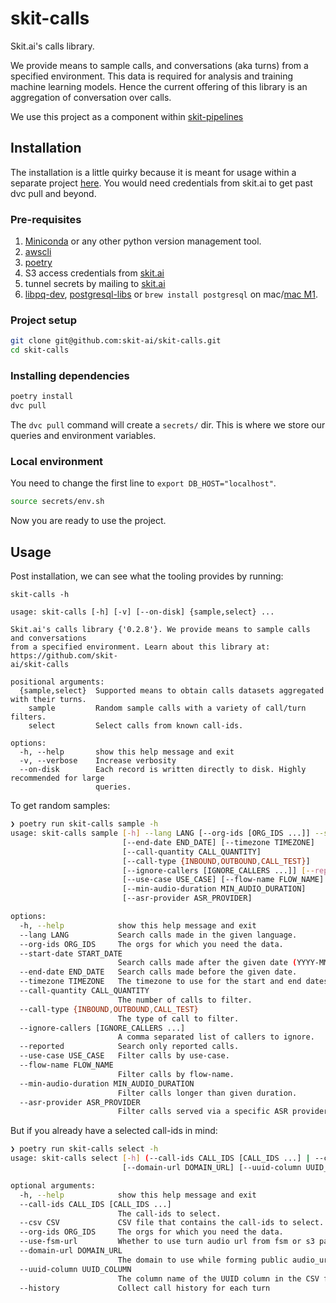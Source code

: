 # skit-calls

Skit.ai's calls library.

We provide means to sample calls, and conversations (aka turns) from a specified environment.
This data is required for analysis and training machine learning models. Hence the current offering
of this library is an aggregation of conversation over calls.

We use this project as a component within [skit-pipelines](https://github.com/skit-ai/skit-pipelines)

## Installation

The installation is a little quirky because it is meant for usage within a separate project [here](https://github.com/skit-ai/skit-pipelines).
You would need credentials from skit.ai to get past dvc pull and beyond.

### Pre-requisites

1. [Miniconda](https://docs.conda.io/en/latest/miniconda.html) or any other python version management tool.
2. [awscli](https://docs.aws.amazon.com/cli/latest/userguide/getting-started-install.html)
3. [poetry](https://python-poetry.org/docs/#osx--linux--bashonwindows-install-instructions)
4. S3 access credentials from [skit.ai](mailto:access@skit.ai?subject=Request%20for%20s3-credentials)
5. tunnel secrets by mailing to [skit.ai](mailto:access@skit.ai?subject=Request%20for%20tunnel%20secrets)
6. [libpq-dev](https://packages.ubuntu.com/jammy/libpq-dev), [postgresql-libs](https://archlinux.org/packages/extra/x86_64/postgresql-libs/) or `brew install postgresql` on mac/[mac M1](https://gist.github.com/phortuin/2fe698b6c741fd84357cec84219c6667).

### Project setup

```bash
git clone git@github.com:skit-ai/skit-calls.git
cd skit-calls
```

### Installing dependencies

```bash
poetry install
dvc pull
```

The `dvc pull` command will create a `secrets/` dir. This is where we store our queries and environment variables.

### Local environment

You need to change the first line to `export DB_HOST="localhost"`.

```bash
source secrets/env.sh
```
Now you are ready to use the project.

## Usage

Post installation, we can see what the tooling provides by running:

```
skit-calls -h

usage: skit-calls [-h] [-v] [--on-disk] {sample,select} ...

Skit.ai's calls library {'0.2.8'}. We provide means to sample calls and conversations
from a specified environment. Learn about this library at: https://github.com/skit-
ai/skit-calls

positional arguments:
  {sample,select}  Supported means to obtain calls datasets aggregated with their turns.
    sample         Random sample calls with a variety of call/turn filters.
    select         Select calls from known call-ids.

options:
  -h, --help       show this help message and exit
  -v, --verbose    Increase verbosity
  --on-disk        Each record is written directly to disk. Highly recommended for large
                   queries.
```

To get random samples:

```bash
❯ poetry run skit-calls sample -h
usage: skit-calls sample [-h] --lang LANG [--org-ids [ORG_IDS ...]] --start-date START_DATE
                         [--end-date END_DATE] [--timezone TIMEZONE]
                         [--call-quantity CALL_QUANTITY]
                         [--call-type {INBOUND,OUTBOUND,CALL_TEST}]
                         [--ignore-callers [IGNORE_CALLERS ...]] [--reported]
                         [--use-case USE_CASE] [--flow-name FLOW_NAME]
                         [--min-audio-duration MIN_AUDIO_DURATION]
                         [--asr-provider ASR_PROVIDER]

options:
  -h, --help            show this help message and exit
  --lang LANG           Search calls made in the given language.
  --org-ids ORG_IDS     The orgs for which you need the data.
  --start-date START_DATE
                        Search calls made after the given date (YYYY-MM-DD).
  --end-date END_DATE   Search calls made before the given date.
  --timezone TIMEZONE   The timezone to use for the start and end dates.
  --call-quantity CALL_QUANTITY
                        The number of calls to filter.
  --call-type {INBOUND,OUTBOUND,CALL_TEST}
                        The type of call to filter.
  --ignore-callers [IGNORE_CALLERS ...]
                        A comma separated list of callers to ignore.
  --reported            Search only reported calls.
  --use-case USE_CASE   Filter calls by use-case.
  --flow-name FLOW_NAME
                        Filter calls by flow-name.
  --min-audio-duration MIN_AUDIO_DURATION
                        Filter calls longer than given duration.
  --asr-provider ASR_PROVIDER
                        Filter calls served via a specific ASR provider.
```

But if you already have a selected call-ids in mind:

```bash
❯ poetry run skit-calls select -h
usage: skit-calls select [-h] (--call-ids CALL_IDS [CALL_IDS ...] | --csv CSV) [--org-ids [ORG_IDs ...]] [--use-fsm-url]
                         [--domain-url DOMAIN_URL] [--uuid-column UUID_COLUMN] [--history]

optional arguments:
  -h, --help            show this help message and exit
  --call-ids CALL_IDS [CALL_IDS ...]
                        The call-ids to select.
  --csv CSV             CSV file that contains the call-ids to select.
  --org-ids ORG_IDS     The orgs for which you need the data.
  --use-fsm-url         Whether to use turn audio url from fsm or s3 path.
  --domain-url DOMAIN_URL
                        The domain to use while forming public audio_urls
  --uuid-column UUID_COLUMN
                        The column name of the UUID column in the CSV file. Required if --csv is set.
  --history             Collect call history for each turn
```
